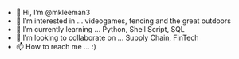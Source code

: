 - 👋 Hi, I’m @mkleeman3
- 👀 I’m interested in ... videogames, fencing and the great outdoors
- 🌱 I’m currently learning ... Python, Shell Script, SQL
- 💞️ I’m looking to collaborate on ... Supply Chain, FinTech
- 📫 How to reach me ... :)

<!---
mkleeman3/mkleeman3 is a ✨ special ✨ repository because its `README.md` (this file) appears on your GitHub profile.
You can click the Preview link to take a look at your changes.
--->
